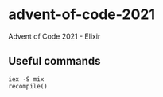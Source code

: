 # advent-of-code-2021
Advent of Code 2021 - Elixir

## Useful commands

```
iex -S mix
recompile()
```